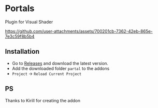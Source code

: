 # Portals
Plugin for Visual Shader


https://github.com/user-attachments/assets/700201cb-7362-42eb-865e-7e3c59f8b5b4

## Installation

- Go to [Releases](https://github.com/3Dvachevsky/Portals/releases) and download the latest version.
- Add the downloaded folder `partal` to the addons
- `Project` -> `Reload Current Project`

## PS
Thanks to Kirill for creating the addon
